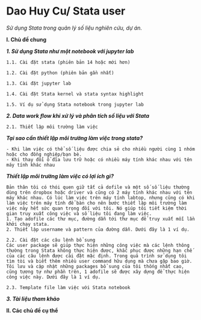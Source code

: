 # Dao Huy Cu/ Stata user

*Sử dụng Stata trong quản lý số liệu nghiên cứu, dự án.*

**I. Chủ đề chung**

**_1. Sử dụng Stata như một notebook với jupyter lab_**

    1.1. Cài đặt stata (phiên bản 14 hoặc mới hơn) 
  
    1.2. Cài đặt python (phiên bản gần nhất)
  
    1.3. Cài đặt jupyter lab
  
    1.4. Cài đặt Stata kernel và stata syntax highlight
  
    1.5. Ví dụ sử dụng Stata notebook trong jupyter lab
  
**_2. Data work flow khi xử lý và phân tích số liệu với Stata_**

    2.1. Thiết lập môi trường làm việc
    
   **_Tại sao cần thiết lập môi trường làm việc trong stata?_**
    
    - Khi làm việc có thể số liệu được chia sẻ cho nhiều người cùng 1 nhóm hoặc cho đồng nghiệp/bạn bè.
    - Khi thay đổi ổ đĩa lưu trữ hoặc có nhiều máy tính khác nhau với tên máy tính khác nhau
    
   **_Thiết lập môi trường làm việc có lợi ích gì?_**
   
    Bản thân tôi có thói quen giữ tất cả dofile và một số số liệu thường dùng trên dropbox hoặc driver và cũng có 2 máy tính khác nhau với tên máy khác nhau. Có lúc làm việc trên máy tính labtop, nhưng cũng có khi làm việc trên máy tính để bàn cho nên bước thiết lập môi trường làm việc này hết sức quan trọng đối với tôi. Nó giúp tôi tiết kiệm thời gian truy xuất công việc và số liệu tôi đang làm việc.
    1. Tạo adofile các thư mục, đường dẫn tới thư mục để truy xuất mỗi lần khởi chạy stata.
    2. Thiết lập username và pattern của đường dẫn. Dưới đây là 1 ví dụ.
  
    2.2. Cài đặt các câu lệnh bổ sung
    Các user package sẽ giúp thực hiện những công việc mà các lệnh thông thường trong Stata không thực hiện được, khắc phục được những hạn chế của các câu lệnh được cài đặt mặc định. Trong quá trình sử dụng tôi tìm tòi và biết thêm nhiều user command hữu dụng mà chưa gặp bao giờ. Tôi lưu và cập nhật những packages bổ sung của tôi thống nhất cao, cũng tương tự như phần trên, 1 adofile sẽ được xây dựng để thực hiện công việc này. Dưới đây là 1 ví dụ.

    2.3. Template file làm việc với Stata notebook
  
**_3. Tài liệu tham khảo_**

**II. Các chủ đề cụ thể**
